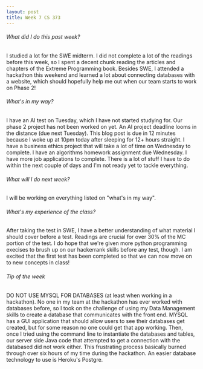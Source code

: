 ```yaml
---
layout: post
title: Week 7 CS 373
---
```


###### What did I do this past week?
I studied a lot for the SWE midterm. I did not complete a lot of the readings before this week, so I spent a decent chunk reading the articles and chapters of the Extreme Programming book. Besides SWE, I attended a hackathon this weekend and learned a lot about connecting databases with a website, which should hopefully help me out when our team starts to work on Phase 2!

###### What's in my way?
I have an AI test on Tuesday, which I have not started studying for. Our phase 2 project has not been worked on yet. An AI project deadline looms in the distance (due next Tuesday). This blog post is due in 12 minutes because I woke up at 10pm today after sleeping for 12+ hours straight. I have a business ethics project that will take a lot of time on Wednesday to complete. I have an algorithms homework assignment due Wednesday. I have more job applications to complete. There is a lot of stuff I have to do within the next couple of days and I'm not ready yet to tackle everything.

###### What will I do next week?
I will be working on everything listed on "what's in my way".

###### What's my experience of the class?
After taking the test in SWE, I have a better understanding of what material I should cover before a test. Readings are crucial for over 30% of the MC portion of the test. I do hope that we're given more python programming execises to brush up on our hackerrank skills before any test, though. I am excited that the first test has been completed so that we can now move on to new concepts in class!

###### Tip of the week
DO NOT USE MYSQL FOR DATABASES (at least when working in a hackathon). No one in my team at the hackathon has ever worked with databases before, so I took on the challenge of using my Data Management skills to create a database that communicates with the front end. MYSQL has a GUI application that should allow users to see their databases get created, but for some reason no one could get that app working. Then, once I tried using the command line to instantiate the databases and tables, our server side Java code that attempted to get a connection with the databased did not work either. This frustrating process basically burned through over six hours of my time during the hackathon. An easier database technology to use is Heroku's Postgre. 

